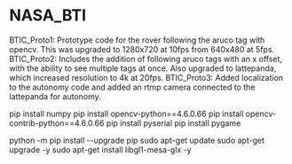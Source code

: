 # NASA_BTI

BTIC_Proto1: Prototype code for the rover following the aruco tag with opencv. This was upgraded to 1280x720 at 10fps from 640x480 at 5fps.\
BTIC_Proto2: Includes the addition of following aruco tags with an x offset, with the ability to see multiple tags at once. Also upgraded to lattepanda, which increased resolution to 4k at 20fps.
BTIC_Proto3: Added localization to the autonomy code and added an rtmp camera connected to the lattepanda for autonomy.


pip install numpy
pip install opencv-python==4.6.0.66
pip install opencv-contrib-python==4.6.0.66
pip install pyserial
pip install pygame

python -m pip install --upgrade pip
sudo apt-get update
sudo apt-get upgrade -y
sudo apt-get install libgl1-mesa-glx -y
